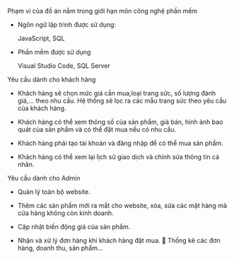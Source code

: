 Phạm vi của đồ án nằm trong giới hạn môn công nghệ phần mềm
-	Ngôn ngữ lập trình được sử dụng:
  
	JavaScript,
	SQL

-	Phần mềm được sử dụng

	Visual Studio Code,
	SQL Server
  
Yêu cầu dành cho khách hàng
-	Khách hàng sẽ chọn mức giá cần mua,loại trang sức, số lượng đánh giá,... theo nhu cầu. Hệ thống sẽ lọc ra các mẫu trang sức theo yêu cầu của khách hàng.
  
-	Khách hàng có thể xem thông số của sản phẩm, giá bán, hình ảnh bao quát của sản phẩm và có thể đặt mua nếu có nhu cầu.
  
-	Khách hàng phải tạo tài khoản và đăng nhập để có thể mua sản phẩm.
  
-	Khách hàng có thể xem lại lịch sử giao dịch và chỉnh sửa thông tin cá nhân.

Yêu cầu dành cho Admin
-	Quản lý toàn bộ website.
  
-	Thêm các sản phẩm mới ra mắt cho website, xóa, sửa các mặt hàng mà cửa hàng không còn kinh doanh.
  
-	Cập nhật biến động giá của sản phẩm.
  
-	Nhận và xử lý đơn hàng khi khách hàng đặt mua.
	Thống kê các đơn hàng, doanh thu, sản phẩm...

